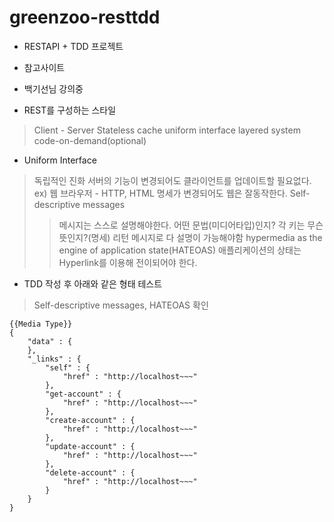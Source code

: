 # greenzoo-resttdd
* RESTAPI + TDD 프로젝트

* 참고사이트
* 백기선님 강의중

* REST를 구성하는 스타일
> Client - Server
> Stateless
> cache
> uniform interface
> layered system
> code-on-demand(optional)

* Uniform Interface
> 독립적인 진화
> 서버의 기능이 변경되어도 클라이언트를 업데이트할 필요없다.
> ex) 웹 브라우저 - HTTP, HTML 명세가 변경되어도 웹은 잘동작한다.
> Self-descriptive messages
> > 메시지는 스스로 설명해야한다. 
> > 어떤 문법(미디어타입)인지?
> > 각 키는 무슨 뜻인지?(명세)
> > 리턴 메시지로 다 설명이 가능해야함
> hypermedia as the engine of application state(HATEOAS)
> > 애플리케이션의 상태는 Hyperlink를 이용해 전이되어야 한다.

* TDD 작성 후 아래와 같은 형태 테스트
> Self-descriptive messages, HATEOAS 확인
```
{{Media Type}}
{
    "data" : {
​    },
    "_links" : {
        "self" : {
            "href" : "http://localhost~~~"
        },
		"get-account" : {
            "href" : "http://localhost~~~"
        },
        "create-account" : {
            "href" : "http://localhost~~~"
        },
        "update-account" : {
            "href" : "http://localhost~~~"
        },
        "delete-account" : {
            "href" : "http://localhost~~~"
        }
    }
}
```